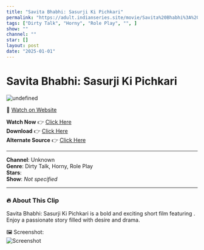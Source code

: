 ```yaml
---
title: "Savita Bhabhi: Sasurji Ki Pichkari"
permalink: "https://adult.indianseries.site/movie/Savita%20Bhabhi%3A%20Sasurji%20Ki%20Pichkari"
tags: ["Dirty Talk", "Horny", "Role Play", "", ]
show: ""
channel: ""
star: []
layout: post
date: "2025-01-01"
---
```


# Savita Bhabhi: Sasurji Ki Pichkari

![undefined](https://desisins.com/wp-content/uploads/2024/09/Sasurji-Ki-Pichkari-DesiSins.com_.jpg)

🔗 [Watch on Website](https://adult.indianseries.site/movie/Savita%20Bhabhi%3A%20Sasurji%20Ki%20Pichkari)

**Watch Now** 👉 [Click Here](https://adult.indianseries.site/movie/Savita%20Bhabhi%3A%20Sasurji%20Ki%20Pichkari)  
**Download** 👉 [Click Here](https://adult.indianseries.site/movie/Savita%20Bhabhi%3A%20Sasurji%20Ki%20Pichkari)  
**Alternate Source** 👉 [Click Here](https://adult.indianseries.site/movie/Savita%20Bhabhi%3A%20Sasurji%20Ki%20Pichkari)

---

**Channel**: Unknown  
**Genre**: Dirty Talk, Horny, Role Play  
**Stars**:   
**Show**: *Not specified*

---

### 🔥 About This Clip

Savita Bhabhi: Sasurji Ki Pichkari is a bold and exciting short film featuring . Enjoy a passionate story filled with desire and drama.
 
🖼️ Screenshot:  
![Screenshot](https://desisins.com/wp-content/uploads/2024/09/Sasurji-Ki-Pichkari-DesiSins.com_.jpg)
